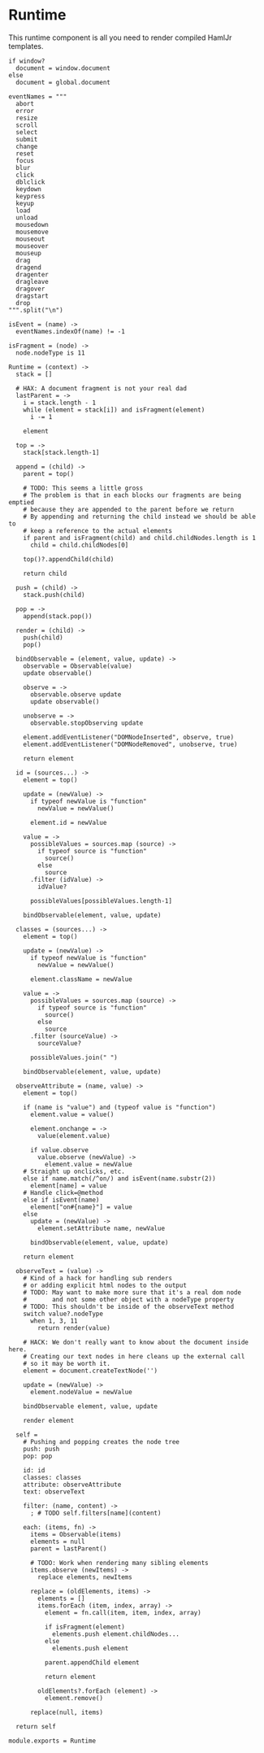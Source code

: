 Runtime
=======

This runtime component is all you need to render compiled HamlJr templates.

    if window?
      document = window.document
    else
      document = global.document

    eventNames = """
      abort
      error
      resize
      scroll
      select
      submit
      change
      reset
      focus
      blur
      click
      dblclick
      keydown
      keypress
      keyup
      load
      unload
      mousedown
      mousemove
      mouseout
      mouseover
      mouseup
      drag
      dragend
      dragenter
      dragleave
      dragover
      dragstart
      drop
    """.split("\n")

    isEvent = (name) ->
      eventNames.indexOf(name) != -1

    isFragment = (node) ->
      node.nodeType is 11

    Runtime = (context) ->
      stack = []

      # HAX: A document fragment is not your real dad
      lastParent = ->
        i = stack.length - 1
        while (element = stack[i]) and isFragment(element)
          i -= 1

        element

      top = ->
        stack[stack.length-1]

      append = (child) ->
        parent = top()

        # TODO: This seems a little gross
        # The problem is that in each blocks our fragments are being emptied
        # because they are appended to the parent before we return
        # By appending and returning the child instead we should be able to
        # keep a reference to the actual elements
        if parent and isFragment(child) and child.childNodes.length is 1
          child = child.childNodes[0]

        top()?.appendChild(child)

        return child

      push = (child) ->
        stack.push(child)

      pop = ->
        append(stack.pop())

      render = (child) ->
        push(child)
        pop()

      bindObservable = (element, value, update) ->
        observable = Observable(value)
        update observable()

        observe = ->
          observable.observe update
          update observable()

        unobserve = ->
          observable.stopObserving update

        element.addEventListener("DOMNodeInserted", observe, true)
        element.addEventListener("DOMNodeRemoved", unobserve, true)

        return element

      id = (sources...) ->
        element = top()

        update = (newValue) ->
          if typeof newValue is "function"
            newValue = newValue()

          element.id = newValue

        value = ->
          possibleValues = sources.map (source) ->
            if typeof source is "function"
              source()
            else
              source
          .filter (idValue) ->
            idValue?

          possibleValues[possibleValues.length-1]

        bindObservable(element, value, update)

      classes = (sources...) ->
        element = top()

        update = (newValue) ->
          if typeof newValue is "function"
            newValue = newValue()

          element.className = newValue

        value = ->
          possibleValues = sources.map (source) ->
            if typeof source is "function"
              source()
            else
              source
          .filter (sourceValue) ->
            sourceValue?

          possibleValues.join(" ")

        bindObservable(element, value, update)

      observeAttribute = (name, value) ->
        element = top()

        if (name is "value") and (typeof value is "function")
          element.value = value()

          element.onchange = ->
            value(element.value)

          if value.observe
            value.observe (newValue) ->
              element.value = newValue
        # Straight up onclicks, etc.
        else if name.match(/^on/) and isEvent(name.substr(2))
          element[name] = value
        # Handle click=@method
        else if isEvent(name)
          element["on#{name}"] = value
        else
          update = (newValue) ->
            element.setAttribute name, newValue

          bindObservable(element, value, update)

        return element

      observeText = (value) ->
        # Kind of a hack for handling sub renders
        # or adding explicit html nodes to the output
        # TODO: May want to make more sure that it's a real dom node
        #       and not some other object with a nodeType property
        # TODO: This shouldn't be inside of the observeText method
        switch value?.nodeType
          when 1, 3, 11
            return render(value)

        # HACK: We don't really want to know about the document inside here.
        # Creating our text nodes in here cleans up the external call
        # so it may be worth it.
        element = document.createTextNode('')

        update = (newValue) ->
          element.nodeValue = newValue

        bindObservable element, value, update

        render element

      self =
        # Pushing and popping creates the node tree
        push: push
        pop: pop

        id: id
        classes: classes
        attribute: observeAttribute
        text: observeText

        filter: (name, content) ->
          ; # TODO self.filters[name](content)

        each: (items, fn) ->
          items = Observable(items)
          elements = null
          parent = lastParent()

          # TODO: Work when rendering many sibling elements
          items.observe (newItems) ->
            replace elements, newItems

          replace = (oldElements, items) ->
            elements = []
            items.forEach (item, index, array) ->
              element = fn.call(item, item, index, array)

              if isFragment(element)
                elements.push element.childNodes...
              else
                elements.push element

              parent.appendChild element

              return element

            oldElements?.forEach (element) ->
              element.remove()

          replace(null, items)

      return self

    module.exports = Runtime

